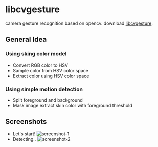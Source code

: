 # libcvgesture
camera gesture recognition based on opencv.
download [libcvgesture](https://github.com/mspenn/libcvgesture/blob/master/libcvgesture.zip "Download Link").

## General Idea

### Using sking color model
+ Convert RGB color to HSV
+ Sample color from HSV color space
+ Extract color using HSV color space

### Using simple motion detection
+ Split foreground and background
+ Mask image extract skin color with foreground threshold

## Screenshots
+ Let's start!
![screenshot-1](https://github.com/mspenn/libcvgesture/blob/master/screenshots/screenshot-1.png)
+ Detecting..
![screenshot-2](https://github.com/mspenn/libcvgesture/blob/master/screenshots/screenshot-2.png)
